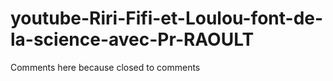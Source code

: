 # youtube-Riri-Fifi-et-Loulou-font-de-la-science-avec-Pr-RAOULT
Comments here because closed to comments
